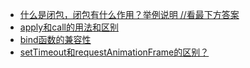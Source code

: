 - [什么是闭包，闭包有什么作用？举例说明  //看最下方答案](https://github.com/nicoleJT914/blog/issues/5)
- [apply和call的用法和区别](https://github.com/nicoleJT914/blog/issues/10)
- [bind函数的兼容性]()
- [setTimeout和requestAnimationFrame的区别？](https://github.com/nicoleJT914/blog/blob/master/HTML5/%E6%80%A7%E8%83%BD&%E9%9B%86%E6%88%90.md)  

